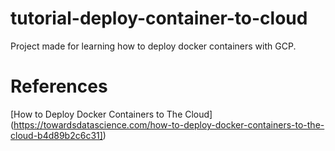 # tutorial-deploy-container-to-cloud
Project made for learning how to deploy docker containers with GCP.

# References
[How to Deploy Docker Containers to The Cloud] (https://towardsdatascience.com/how-to-deploy-docker-containers-to-the-cloud-b4d89b2c6c31])

